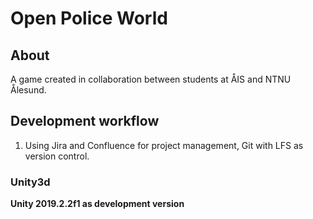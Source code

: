 # Open Police World
## About
A game created in collaboration between students at ÅIS and NTNU Ålesund.

## Development workflow
1. Using Jira and Confluence for project management, Git with LFS as version control.

### Unity3d
**Unity 2019.2.2f1 as development version**
